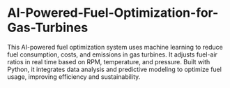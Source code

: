 # AI-Powered-Fuel-Optimization-for-Gas-Turbines
This AI-powered fuel optimization system uses machine learning to reduce fuel consumption, costs, and emissions in gas turbines. It adjusts fuel-air ratios in real time based on RPM, temperature, and pressure. Built with Python, it integrates data analysis and predictive modeling to optimize fuel usage, improving efficiency and sustainability.
